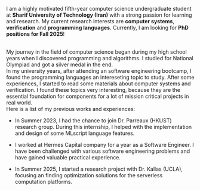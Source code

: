 I am a highly motivated fifth-year computer science undergraduate student at **Sharif University of Technology (Iran)** with a strong passion for learning and research. My current research interests are **computer systems**, **verification** and **programming languages**. Currently, I am looking for **PhD positions for Fall 2025**!

<br>
My journey in the field of computer science began during my high school years when I discovered programming and algorithms. I studied for National Olympiad and got a silver medal in the end.

<br>
In my university years, after attending an software engineering bootcamp, I found the programming languages an intereseting topic to study. After some experiences, I started to read some materials about computer systems and verification. I found these topics very interesting, because they are the essential foundation for components for a lot of mission critical projects in real world.

<br>
Here is a list of my previous works and experiences:

- In Summer 2023, I had the chance to join Dr. Parreaux (HKUST) research group. During this internship, I helped with the implementation and design of some MLscript language features.

- I worked at Hermes Capital company for a year as a Software Engineer. I have been challenged with various software engineering problems and have gained valuable practical experience.

- In Summer 2025, I started a research project with Dr. Kallas (UCLA), focusing an finding optimization solutions for the serverless computation platforms.
